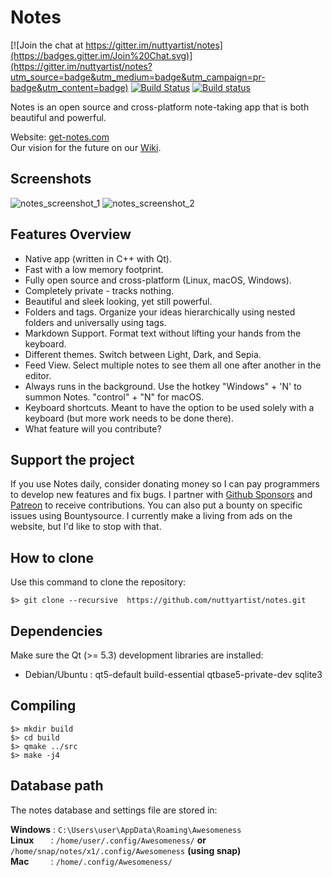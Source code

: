 # Notes

[![Join the chat at https://gitter.im/nuttyartist/notes](https://badges.gitter.im/Join%20Chat.svg)](https://gitter.im/nuttyartist/notes?utm_source=badge&utm_medium=badge&utm_campaign=pr-badge&utm_content=badge)
[![Build Status](https://travis-ci.org/nuttyartist/notes.svg?branch=dev)](https://travis-ci.org/nuttyartist/notes)
[![Build status](https://ci.appveyor.com/api/projects/status/rgque4o6x2y0i92i?svg=true)](https://ci.appveyor.com/project/nuttyartist/notes)

Notes is an open source and cross-platform note-taking app that is both beautiful and powerful.

Website: <a href="http://get-notes.com" target="_blank">get-notes.com</a>  
Our vision for the future on our [Wiki](https://github.com/nuttyartist/notes/wiki/Vision).

## Screenshots

![notes_screenshot_1](https://user-images.githubusercontent.com/16375940/188721143-df0a3584-011f-4ef0-a185-82066f9eb671.gif)
![notes_screenshot_2](https://user-images.githubusercontent.com/16375940/188721215-943dff96-fd61-48ad-a2c0-fa059db72152.gif)

## Features Overview

- Native app (written in C++ with Qt).
- Fast with a low memory footprint.
- Fully open source and cross-platform (Linux, macOS, Windows).
- Completely private - tracks nothing.
- Beautiful and sleek looking, yet still powerful.
- Folders and tags. Organize your ideas hierarchically using nested folders and universally using tags.
- Markdown Support. Format text without lifting your hands from the keyboard.
- Different themes. Switch between Light, Dark, and Sepia.
- Feed View. Select multiple notes to see them all one after another in the editor.
- Always runs in the background. Use the hotkey "Windows" + 'N' to summon Notes. "control" + "N" for macOS.
- Keyboard shortcuts. Meant to have the option to be used solely with a keyboard (but more work needs to be done there).
- What feature will you contribute?

## Support the project

If you use Notes daily, consider donating money so I can pay programmers to develop new features and fix bugs. I partner with [Github Sponsors](https://github.com/sponsors/nuttyartist) and [Patreon](https://www.patreon.com/rubymamis) to receive contributions. You can also put a bounty on specific issues using Bountysource. I currently make a living from ads on the website, but I'd like to stop with that.

## How to clone

Use this command to clone the repository:

```shell
$> git clone --recursive  https://github.com/nuttyartist/notes.git
```

## Dependencies

Make sure the Qt (>= 5.3) development libraries are installed:

- Debian/Ubuntu : qt5-default build-essential qtbase5-private-dev sqlite3

## Compiling

```shell
$> mkdir build
$> cd build
$> qmake ../src
$> make -j4
```

## Database path

The notes database and settings file are stored in:

**Windows** : `C:\Users\user\AppData\Roaming\Awesomeness`  
**Linux** &nbsp;&nbsp;&nbsp;&nbsp;&nbsp;&nbsp;: `/home/user/.config/Awesomeness/` **or** `/home/snap/notes/x1/.config/Awesomeness` **(using snap)**  
**Mac** &nbsp;&nbsp;&nbsp;&nbsp;&nbsp;&nbsp;&nbsp;&nbsp;: `/home/.config/Awesomeness/`

